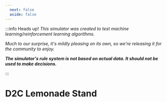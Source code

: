 ```yaml
---
  next: false
  aside: false
---
```


:::info Heads up!
_This simulator was created to test machine learning/reinforcement learning algorithms._

_Much to our surprise, it's mildly pleasing on its own, so we're releasing it for the community to enjoy._

**_The simulator's rule system is not based on actual data. It should not be used to make decisions._**

:::

# D2C Lemonade Stand

<BrandGame />

<script setup>

import BrandGame from './BrandGame.vue'


</script>